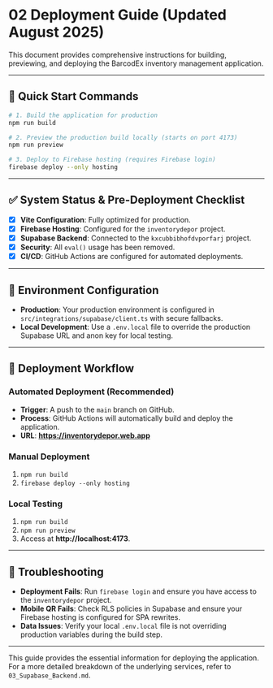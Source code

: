 # 02 Deployment Guide (Updated August 2025)

This document provides comprehensive instructions for building, previewing, and deploying the BarcodEx inventory management application.

---

## 🚀 **Quick Start Commands**

```bash
# 1. Build the application for production
npm run build

# 2. Preview the production build locally (starts on port 4173)
npm run preview

# 3. Deploy to Firebase hosting (requires Firebase login)
firebase deploy --only hosting
```

---

## ✅ **System Status & Pre-Deployment Checklist**

-   [x] **Vite Configuration**: Fully optimized for production.
-   [x] **Firebase Hosting**: Configured for the `inventorydepor` project.
-   [x] **Supabase Backend**: Connected to the `kxcubbibhofdvporfarj` project.
-   [x] **Security**: All `eval()` usage has been removed.
-   [x] **CI/CD**: GitHub Actions are configured for automated deployments.

---

## 🔧 **Environment Configuration**

-   **Production**: Your production environment is configured in `src/integrations/supabase/client.ts` with secure fallbacks.
-   **Local Development**: Use a `.env.local` file to override the production Supabase URL and anon key for local testing.

---

## 🚀 **Deployment Workflow**

### **Automated Deployment (Recommended)**
-   **Trigger**: A push to the `main` branch on GitHub.
-   **Process**: GitHub Actions will automatically build and deploy the application.
-   **URL**: **https://inventorydepor.web.app**

### **Manual Deployment**
1.  `npm run build`
2.  `firebase deploy --only hosting`

### **Local Testing**
1.  `npm run build`
2.  `npm run preview`
3.  Access at **http://localhost:4173**.

---

## 🐛 **Troubleshooting**

-   **Deployment Fails**: Run `firebase login` and ensure you have access to the `inventorydepor` project.
-   **Mobile QR Fails**: Check RLS policies in Supabase and ensure your Firebase hosting is configured for SPA rewrites.
-   **Data Issues**: Verify your local `.env.local` file is not overriding production variables during the build step.

---

This guide provides the essential information for deploying the application. For a more detailed breakdown of the underlying services, refer to `03_Supabase_Backend.md`.

















